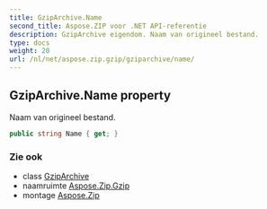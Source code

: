 ```yaml
---
title: GzipArchive.Name
second_title: Aspose.ZIP voor .NET API-referentie
description: GzipArchive eigendom. Naam van origineel bestand.
type: docs
weight: 20
url: /nl/net/aspose.zip.gzip/gziparchive/name/
---
```

## GzipArchive.Name property

Naam van origineel bestand.

```csharp
public string Name { get; }
```

### Zie ook

* class [GzipArchive](../)
* naamruimte [Aspose.Zip.Gzip](../../gziparchive/)
* montage [Aspose.Zip](../../../)


